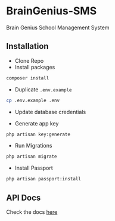 # BrainGenius-SMS
Brain Genius School Management System

## Installation
* Clone Repo
* Install packages

```bash
composer install
```

* Duplicate `.env.example`

```bash
cp .env.example .env
```

* Update database credentials

* Generate app key

```bash
php artisan key:generate
```

* Run Migrations

```bash
php artisan migrate
```

* Install Passport

```bash
php artisan passport:install
```

## API Docs

Check the docs [here]()


